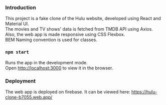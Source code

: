 ### Introduction

This project is a fake clone of the Hulu website, developed using React and Material UI.<br />
The movies and TV shows' data is fetched from TMDB API using Axios.<br />
Also, the web app is made responsive using CSS Flexbox.<br />
BEM Naming convention is used for classes.


### `npm start`

Runs the app in the development mode.<br />
Open [http://localhost:3000](http://localhost:3000) to view it in the browser.

### Deployment

The web app is deployed on firebase. It can be viewed here: https://hulu-clone-b7055.web.app/

